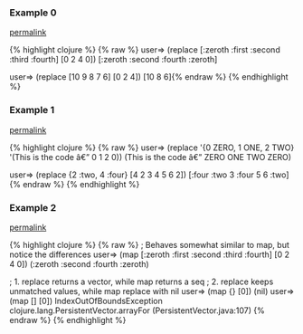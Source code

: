 ### Example 0
[permalink](#example-0)

{% highlight clojure %}
{% raw %}
user=> (replace [:zeroth :first :second :third :fourth] [0 2 4 0])
[:zeroth :second :fourth :zeroth]

user=> (replace [10 9 8 7 6] [0 2 4])
[10 8 6]{% endraw %}
{% endhighlight %}


### Example 1
[permalink](#example-1)

{% highlight clojure %}
{% raw %}
user=> (replace '{0 ZERO, 1 ONE, 2 TWO} '(This is the code â€” 0 1 2 0))
(This is the code â€” ZERO ONE TWO ZERO)

user=> (replace {2 :two, 4 :four} [4 2 3 4 5 6 2])
[:four :two 3 :four 5 6 :two]
{% endraw %}
{% endhighlight %}


### Example 2
[permalink](#example-2)

{% highlight clojure %}
{% raw %}
; Behaves somewhat similar to map, but notice the differences
user=> (map [:zeroth :first :second :third :fourth] [0 2 4 0])
(:zeroth :second :fourth :zeroth)

; 1. replace returns a vector, while map returns a seq
; 2. replace keeps unmatched values, while map replace with nil
user=> (map {} [0])
(nil)
user=> (map [] [0])
IndexOutOfBoundsException   clojure.lang.PersistentVector.arrayFor (PersistentVector.java:107)
{% endraw %}
{% endhighlight %}


